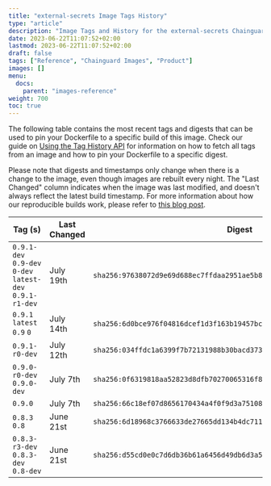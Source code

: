 ```yaml
---
title: "external-secrets Image Tags History"
type: "article"
description: "Image Tags and History for the external-secrets Chainguard Image"
date: 2023-06-22T11:07:52+02:00
lastmod: 2023-06-22T11:07:52+02:00
draft: false
tags: ["Reference", "Chainguard Images", "Product"]
images: []
menu:
  docs:
    parent: "images-reference"
weight: 700
toc: true
---
```


The following table contains the most recent tags and digests that can be used to pin your Dockerfile to a specific build of this image. Check our guide on [Using the Tag History API](/chainguard/chainguard-images/using-the-tag-history-api/) for information on how to fetch all tags from an image and how to pin your Dockerfile to a specific digest.

Please note that digests and timestamps only change when there is a change to the image, even though images are rebuilt every night. The "Last Changed" column indicates when the image was last modified, and doesn't always reflect the latest build timestamp. For more information about how our reproducible builds work, please refer to [this blog post](https://www.chainguard.dev/unchained/reproducing-chainguards-reproducible-image-builds).

| Tag (s)                                                    | Last Changed | Digest                                                                    |
|------------------------------------------------------------|--------------|---------------------------------------------------------------------------|
|  `0.9.1-dev` `0.9-dev` `0-dev` `latest-dev` `0.9.1-r1-dev` | July 19th    | `sha256:97638072d9e69d688ec7ffdaa2951ae5b8206fc31b2ad63f44df77fef99a8e5f` |
|  `0.9.1` `latest` `0.9` `0`                                | July 14th    | `sha256:6d0bce976f04816dcef1d3f163b19457bc9922ca77681d60eb44cdc912ea3a80` |
|  `0.9.1-r0-dev`                                            | July 12th    | `sha256:034ffdc1a6399f7b72131988b30bacd373fdd680fbeb6474cf96dd63c136ca2e` |
|  `0.9.0-r0-dev` `0.9.0-dev`                                | July 7th     | `sha256:0f6319818aa52823d8dfb70270065316f82112494eb8c80888edf2abd1b0aab4` |
|  `0.9.0`                                                   | July 7th     | `sha256:66c18ef07d8656170434a4f0f9d3a7510889bff7038326909b56a88d474af2a1` |
|  `0.8.3` `0.8`                                             | June 21st    | `sha256:6d18968c3766633de27665dd134b4dc711c927b53cbb924917ffb966b1540d30` |
|  `0.8.3-r3-dev` `0.8.3-dev` `0.8-dev`                      | June 21st    | `sha256:d55cd0e0c7d6db36b61a6456d49db6d3a5dbac977fa023a14718a5ef91619aab` |
